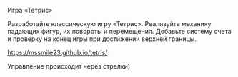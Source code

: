 Игра «Тетрис»

Разработайте классическую игру «Тетрис». Реализуйте механику падающих фигур, их повороты и перемещения. Добавьте систему счета и проверку на конец игры при достижении верхней границы.

https://mssmile23.github.io/tetris/ 

Управление происходит через стрелки)
